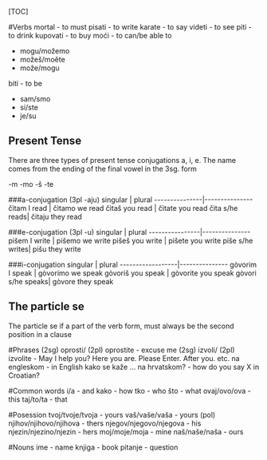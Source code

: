 [TOC]

#Verbs
mortal - to must
pisati - to write
karate - to say
videti - to see
piti - to drink
kupovati - to buy
moći - to can/be able to

* mogu/možemo
* možeš/moěte
* može/mogu

biti - to be

* sam/smo
* si/ste
* je/su

## Present Tense
There are three types of present tense conjugations a, i, e. The name comes from the ending of the final vowel in the 3sg. form

-m  -mo
-š  -te

###a-conjugation (3pl -aju)
singular       | plural
---------------|---------------
čìtam I read   | čìtamo we read
čìtaš you read | čìtate you read
čita s/he reads| čitaju they read

###e-conjugation (3pl -u)
singular        | plural
----------------|---------------
pišem I write   | pišemo we write
pišeš you write | pišete you write
piše s/he writes| pišu they write

###i-conjugation
singular          | plural
------------------|---------------
gòvorim I speak   | gòvorimo we speak
gòvoriš you speak | gòvorite you speak
gòvori s/he speaks| gòvore they speak

## The particle se
The particle se if a part of the verb form, must always be the second position in a clause

#Phrases
(2sg) oprosti/ (2pl) oprostite - excuse me
(2sg) izvoli/ (2pl) izvolite - May I help you? Here you are. Please Enter. After you. etc.
na engleskom - in English
kako se kaže ... na hrvatskom? - how do you say X in Croatian?

#Common words
i/a - and
kako - how
tko - who
što - what
ovaj/ovo/ova - this
taj/to/ta - that

#Posession
tvoj/tvoje/tvoja - yours
vaš/vaše/vaša - yours (pol)
njihov/njihovo/njihova - thers
njegov/njegovo/njegova - his
njezin/njezino/njezin - hers
moj/moje/moja - mine
naš/naše/naša - ours

#Nouns
ime - name
knjiga - book
pitanje - question

